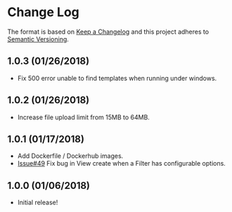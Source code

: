 # Change Log
The format is based on [Keep a Changelog](http://keepachangelog.com/)
and this project adheres to [Semantic Versioning](http://semver.org/).

## 1.0.3 (01/26/2018)
- Fix 500 error unable to find templates when running under windows.

## 1.0.2 (01/26/2018)
- Increase file upload limit from 15MB to 64MB.

## 1.0.1 (01/17/2018)
- Add Dockerfile / Dockerhub images.
- [Issue#49](https://github.com/SourceLabOrg/kafka-webview/issues/49) Fix bug in View create when a Filter has configurable options.

## 1.0.0 (01/06/2018)
- Initial release!

